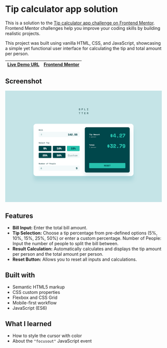 # Tip calculator app solution

This is a solution to the [Tip calculator app challenge on Frontend Mentor](https://www.frontendmentor.io/challenges/tip-calculator-app-ugJNGbJUX). Frontend Mentor challenges help you improve your coding skills by building realistic projects.

This project was built using vanilla HTML, CSS, and JavaScript, showcasing a simple yet functional user interface for calculating the tip and total amount per person.

| [Live Demo URL](https://ionstici.github.io/tip-calculator-app) | [Frontend Mentor](https://www.frontendmentor.io/solutions/tip-calculator-app-Q--9vh5y4U) |
| -------------------------------------------------------------- | ---------------------------------------------------------------------------------------- |

## Screenshot

![](./src/images//screenshot.png)

## Features

-   **Bill Input:** Enter the total bill amount.
-   **Tip Selection:** Choose a tip percentage from pre-defined options (5%, 10%, 15%, 25%, 50%) or enter a custom percentage.
    Number of People: Input the number of people to split the bill between.
-   **Result Calculation:** Automatically calculates and displays the tip amount per person and the total amount per person.
-   **Reset Button:** Allows you to reset all inputs and calculations.

## Built with

-   Semantic HTML5 markup
-   CSS custom properties
-   Flexbox and CSS Grid
-   Mobile-first workflow
-   JavaScript (ES6)

## What I learned

-   How to style the cursor with color
-   About the `"focusout"` JavaScript event
